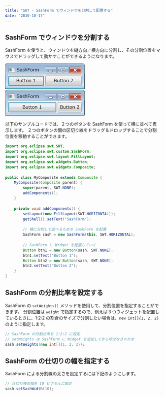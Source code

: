 ```yaml
---
title: "SWT - SashForm でウィンドウを分割して配置する"
date: "2010-10-17"
---
```


SashForm でウィンドウを分割する
----

SashForm を使うと、ウィンドウを縦方向／横方向に分割し、その分割位置をマウスでドラッグして動かすことができるようになります。

![sashform1.png](./sashform1.png)
![sashform2.png](./sashform2.png)

以下のサンプルコードでは、２つのボタンを SashForm を使って横に並べて表示します。
２つのボタンの間の区切り線をドラッグ＆ドロップすることで分割位置を移動することができます。

~~~ java
import org.eclipse.swt.SWT;
import org.eclipse.swt.custom.SashForm;
import org.eclipse.swt.layout.FillLayout;
import org.eclipse.swt.widgets.Button;
import org.eclipse.swt.widgets.Composite;

public class MyComposite extends Composite {
    MyComposite(Composite parent) {
        super(parent, SWT.NONE);
        addComponents();
    }

    private void addComponents() {
        setLayout(new FillLayout(SWT.HORIZONTAL));
        getShell().setText("SashForm");

        // 横に分割して並べるための SashForm を配置
        SashForm sash = new SashForm(this, SWT.HORIZONTAL);

        // SashForm に Widget を配置していく
        Button btn1 = new Button(sash, SWT.NONE);
        btn1.setText("Button 1");
        Button btn2 = new Button(sash, SWT.NONE);
        btn2.setText("Button 2");
    }
}
~~~


SashForm の分割比率を設定する
----

SashForm の `setWeights()` メソッドを使用して、分割位置を指定することができます。
分割位置は `weight` で指定するので、例えば３つウィジェットを配置しているときに、1:2:2 の割合のサイズで分割したい場合は、`new int[]{1, 2, 2}` のように指定します。

~~~ java
// SashForm の分割比率を 1:2:2 に設定
// setWeights は SashForm に Widget を追加してから呼ばなきゃだめ
sash.setWeights(new int[]{1, 2, 2});
~~~


SashForm の仕切りの幅を指定する
----

SashForm による分割線の太さを設定するには下記のようにします。

~~~ java
// 仕切り棒の幅を 10 ピクセルに設定
sash.setSashWidth(10);
~~~

